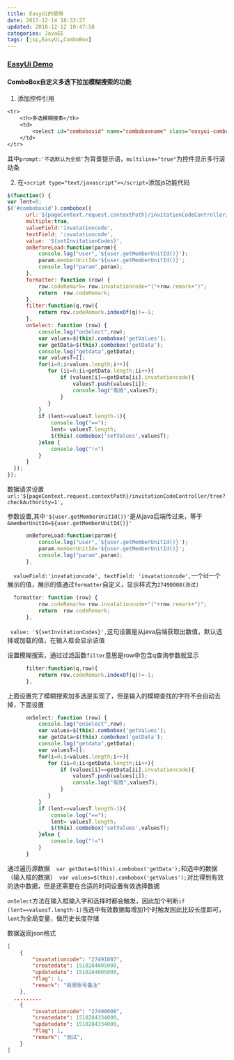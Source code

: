 ```yaml
---
title: EasyUi的使用
date: 2017-12-14 18:33:27
updated: 2018-12-12 10:47:58categories: JavaEE
tags: [jsp,EasyUi,ComboBox]
---
```

### [EasyUi Demo](https://www.jeasyui.com/demo/main/index.php)

#### ComboBox自定义多选下拉加模糊搜索的功能

1. 添加控件引用

```jsp
<tr>
    <th>多选模糊搜素</th>
    <td>
        <select id="comboboxid" name="comboboxname" class="easyui-combobox" placeholder="aa" multiline="true" data-options="required:false,prompt:'不选默认为全部'" style="width:228px;height: 29px;"></select>
    </td>
</tr>
```

其中`prompt:'不选默认为全部'`为背景提示语，`multiline="true"`为控件显示多行滚动条

2. 在`<script type="text/javascript"></script>`添加js功能代码

```js
$(function() {
var lent=0;
$('#comboboxid').combobox({
      url:'${pageContext.request.contextPath}/invitationCodeController/tree?checkAuthority=1',
      multiple:true,
      valueField:'invatationcode',
      textField: 'invatationcode',
      value: '${setInvitationCodes}',
      onBeforeLoad:function(param){
          console.log("user",'${user.getMemberUnitId()}');
          param.memberUnitId='${user.getMemberUnitId()}';
          console.log("param",param);
      },
      formatter: function (row) {
          row.codeRemark= row.invatationcode+"("+row.remark+")";
          return  row.codeRemark;
      },
      filter:function(q,row){
          return row.codeRemark.indexOf(q)!=-1;
      },
      onSelect: function (row) {
          console.log("onSelect",row);
          var values=$(this).combobox('getValues');
          var getData=$(this).combobox('getData');
          console.log("getdata",getData);
          var valuesT=[];
          for(i=0;i<values.length;i++){
             for (ii=0;ii<getData.length;ii++){
                 if (values[i]==getData[ii].invatationcode){
                     valuesT.push(values[i]);
                     console.log("有效",valuesT);
                 }
             }
          }
          if (lent==valuesT.length-1){
              console.log("==");
              lent= valuesT.length;
              $(this).combobox('setValues',valuesT);
          }else {
              console.log("!=")
          }
      }
  });
});
```

数据请求设置` url:'${pageContext.request.contextPath}/invitationCodeController/tree?checkAuthority=1',`

参数设置,其中`'${user.getMemberUnitId()}'`是从java后端传过来，等于`&memberUnitId=${user.getMemberUnitId()}'`

```js
      onBeforeLoad:function(param){
          console.log("user",'${user.getMemberUnitId()}');
          param.memberUnitId='${user.getMemberUnitId()}';
          console.log("param",param);
      },
```

`  valueField:'invatationcode', textField: 'invatationcode',`一个id一个展示的值，展示的值通过`formatter`自定义，显示样式为`27490008(测试)`

```js
  formatter: function (row) {
          row.codeRemark= row.invatationcode+"("+row.remark+")";
          return  row.codeRemark;
      },
```

` value: '${setInvitationCodes}',`这句设置是从java后端获取出数值，默认选择或加载的值，在输入框会显示该值

设置模糊搜索，通过过滤函数`filter`意思是row中包含q查询参数就显示

```js
      filter:function(q,row){
          return row.codeRemark.indexOf(q)!=-1;
      },
```

上面设置完了模糊搜索加多选是实现了，但是输入的模糊查找的字符不会自动去掉，下面设置

```js
      onSelect: function (row) {
          console.log("onSelect",row);
          var values=$(this).combobox('getValues');
          var getData=$(this).combobox('getData');
          console.log("getdata",getData);
          var valuesT=[];
          for(i=0;i<values.length;i++){
             for (ii=0;ii<getData.length;ii++){
                 if (values[i]==getData[ii].invatationcode){
                     valuesT.push(values[i]);
                     console.log("有效",valuesT);
                 }
             }
          }
          if (lent==valuesT.length-1){
              console.log("==");
              lent= valuesT.length;
              $(this).combobox('setValues',valuesT);
          }else {
              console.log("!=")
          }
      }
```

通过遍历源数据`  var getData=$(this).combobox('getData');`和选中的数据（输入框的数据）` var values=$(this).combobox('getValues');`对比得到有效的选中数据，但是还需要在合适的时间设置有效选择数据

`onSelect`方法在输入框输入字和选择时都会触发，因此加个判断`if (lent==valuesT.length-1)`当选中有效数据每增加1个时触发因此比较长度即可，`lent`为全局变量，做历史长度存储

数据返回json格式

```json
[
    {
        "invatationcode": "27491007", 
        "createdate": 1510284005000, 
        "updatedate": 1510284005000, 
        "flag": 1, 
        "remark": "我是账号备注"
    },
  .........
    {
        "invatationcode": "27490008", 
        "createdate": 1510284334000, 
        "updatedate": 1510284334000, 
        "flag": 1, 
        "remark": "测试", 
    }
]
```

